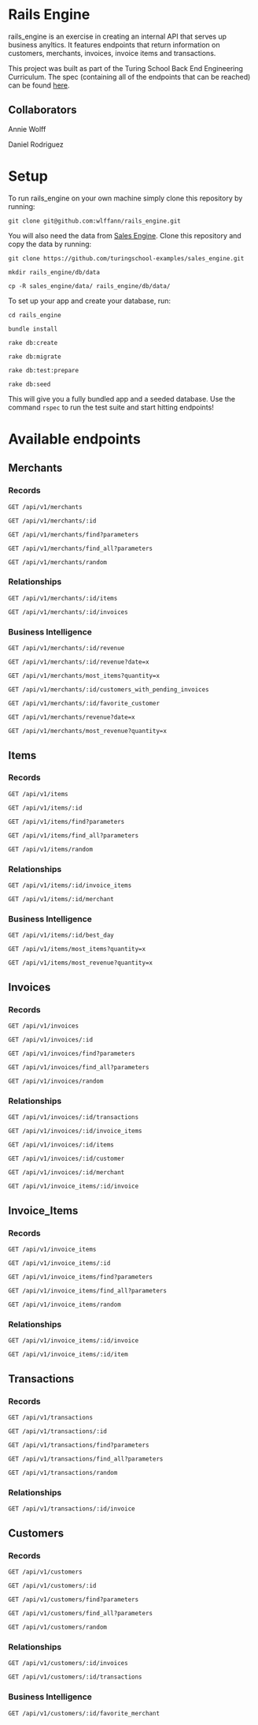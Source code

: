 # Rails Engine

rails_engine is an exercise in creating an internal API that serves up business anyltics. It features endpoints that return information on customers, merchants, invoices, invoice items and transactions.

This project was built as part of the Turing School Back End Engineering Curriculum. The spec (containing all of the endpoints that can be reached) can be found [here](http://backend.turing.io/module3/projects/rails_engine).

## Collaborators
Annie Wolff 

Daniel Rodriguez

# Setup

To run rails_engine on your own machine simply clone this repository by running:

`git clone git@github.com:wlffann/rails_engine.git`

You will also need the data from [Sales Engine](https://github.com/turingschool-examples/sales_engine). Clone this repository and copy the data by running:

`git clone https://github.com/turingschool-examples/sales_engine.git`

`mkdir rails_engine/db/data`

`cp -R sales_engine/data/ rails_engine/db/data/`

To set up your app and create your database, run:

`cd rails_engine`

`bundle install`

`rake db:create`

`rake db:migrate`

`rake db:test:prepare`

`rake db:seed`

This will give you a fully bundled app and a seeded database. Use the command `rspec` to run the test suite and start hitting endpoints!

# Available endpoints

## Merchants

### Records

`GET /api/v1/merchants`

`GET /api/v1/merchants/:id`

`GET /api/v1/merchants/find?parameters`

`GET /api/v1/merchants/find_all?parameters`

`GET /api/v1/merchants/random`

### Relationships

`GET /api/v1/merchants/:id/items`

`GET /api/v1/merchants/:id/invoices`

### Business Intelligence

`GET /api/v1/merchants/:id/revenue`

`GET /api/v1/merchants/:id/revenue?date=x`

`GET /api/v1/merchants/most_items?quantity=x`

`GET /api/v1/merchants/:id/customers_with_pending_invoices`

`GET /api/v1/merchants/:id/favorite_customer`

`GET /api/v1/merchants/revenue?date=x`

`GET /api/v1/merchants/most_revenue?quantity=x`

## Items

### Records

`GET /api/v1/items`

`GET /api/v1/items/:id`

`GET /api/v1/items/find?parameters`

`GET /api/v1/items/find_all?parameters`

`GET /api/v1/items/random`

### Relationships

`GET /api/v1/items/:id/invoice_items`

`GET /api/v1/items/:id/merchant`

### Business Intelligence

`GET /api/v1/items/:id/best_day`

`GET /api/v1/items/most_items?quantity=x`

`GET /api/v1/items/most_revenue?quantity=x`

## Invoices

### Records

`GET /api/v1/invoices`

`GET /api/v1/invoices/:id`

`GET /api/v1/invoices/find?parameters`

`GET /api/v1/invoices/find_all?parameters`

`GET /api/v1/invoices/random`

### Relationships

`GET /api/v1/invoices/:id/transactions`

`GET /api/v1/invoices/:id/invoice_items`

`GET /api/v1/invoices/:id/items`

`GET /api/v1/invoices/:id/customer`

`GET /api/v1/invoices/:id/merchant`

`GET /api/v1/invoice_items/:id/invoice`

## Invoice_Items

### Records

`GET /api/v1/invoice_items`

`GET /api/v1/invoice_items/:id`

`GET /api/v1/invoice_items/find?parameters`

`GET /api/v1/invoice_items/find_all?parameters`

`GET /api/v1/invoice_items/random`

### Relationships

`GET /api/v1/invoice_items/:id/invoice`

`GET /api/v1/invoice_items/:id/item`

## Transactions

### Records

`GET /api/v1/transactions`

`GET /api/v1/transactions/:id`

`GET /api/v1/transactions/find?parameters`

`GET /api/v1/transactions/find_all?parameters`

`GET /api/v1/transactions/random`

### Relationships

`GET /api/v1/transactions/:id/invoice`

## Customers

### Records

`GET /api/v1/customers`

`GET /api/v1/customers/:id`

`GET /api/v1/customers/find?parameters`

`GET /api/v1/customers/find_all?parameters`

`GET /api/v1/customers/random`

### Relationships

`GET /api/v1/customers/:id/invoices`

`GET /api/v1/customers/:id/transactions`

### Business Intelligence

`GET /api/v1/customers/:id/favorite_merchant`


